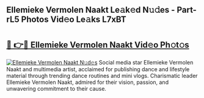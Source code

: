 ## Ellemieke Vermolen Naakt Le𝚊k𝚎d N𝚞𝚍es - Part-rL5 Photos Vid𝚎o Le𝚊ks L7xBT

# <h2><a href="http://fb1r3gm.evod.top/?m=Ellemieke+Vermolen+Naakt">🔗 👉🔴 Ellemieke Vermolen Naakt Vid𝚎o Ph𝚘t𝚘s</a></h2>

[![Ellemieke Vermolen Naakt N𝚞d𝚎s](https://i.imgur.com/8V9OHl7.gif)](http://fb1r3gm.evod.top/?m=Ellemieke+Vermolen+Naakt)
Social media star Ellemieke Vermolen Naakt and multimedia artist, acclaimed for publishing dance and lifestyle material through trending dance routines and mini vlogs. Charismatic leader Ellemieke Vermolen Naakt, admired for their vision, passion, and unwavering commitment to their cause. 
